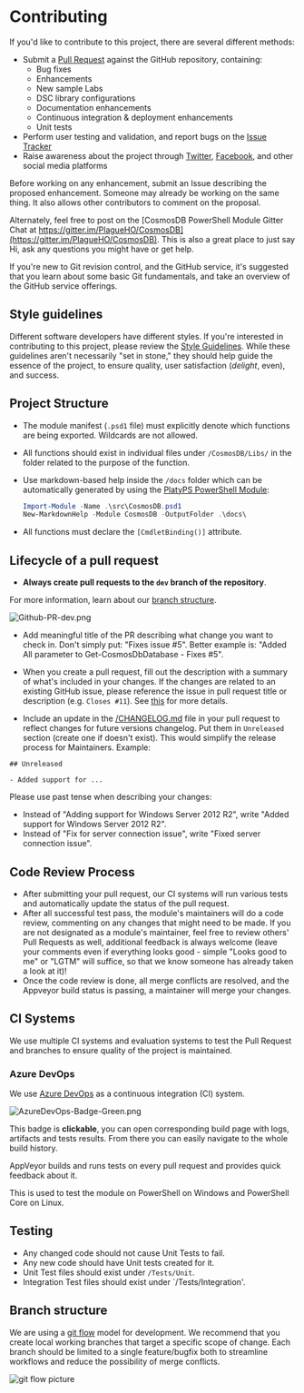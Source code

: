 # Contributing

If you'd like to contribute to this project, there are several different methods:

- Submit a [Pull Request](https://www.github.com/PlagueHO/CosmosDB/pulls) against the GitHub repository, containing:
  - Bug fixes
  - Enhancements
  - New sample Labs
  - DSC library configurations
  - Documentation enhancements
  - Continuous integration & deployment enhancements
  - Unit tests
- Perform user testing and validation, and report bugs on the [Issue Tracker](https://www.github.com/PlagueHO/CosmosDB/issues)
- Raise awareness about the project through [Twitter](https://twitter.com/#PowerShell), [Facebook](https://facebook.com), and other social media platforms

Before working on any enhancement, submit an Issue describing the proposed enhancement. Someone may already be working on the same thing. It also allows other contributors to comment on the proposal.

Alternately, feel free to post on the [CosmosDB PowerShell Module Gitter Chat at https://gitter.im/PlagueHO/CosmosDB](https://gitter.im/PlagueHO/CosmosDB). This is also a great place to just say Hi, ask any questions you might have or get help.

If you're new to Git revision control, and the GitHub service, it's suggested that you learn about some basic Git fundamentals, and take an overview of the GitHub service offerings.

## Style guidelines

Different software developers have different styles. If you're interested in
contributing to this project, please review the [Style Guidelines](/STYLEGUIDELINES.md).
While these guidelines aren't necessarily "set in stone," they should help guide
the essence of the project, to ensure quality, user satisfaction (*delight*, even),
and success.

## Project Structure

- The module manifest (`.psd1` file) must explicitly denote which functions are
  being exported. Wildcards are not allowed.
- All functions should exist in individual files under `/CosmosDB/Libs/` in the
  folder related to the purpose of the function.
- Use markdown-based help inside the `/docs` folder which can be automatically generated
  by using the [PlatyPS PowerShell Module](https://github.com/PowerShell/platyPS):

  ```powershell
  Import-Module -Name .\src\CosmosDB.psd1
  New-MarkdownHelp -Module CosmosDB -OutputFolder .\docs\
  ```

- All functions must declare the `[CmdletBinding()]` attribute.

## Lifecycle of a pull request

- **Always create pull requests to the `dev` branch of the repository**.

For more information, learn about our [branch structure](#branch-structure).

![Github-PR-dev.png](Images/Github-PR-dev.png)

- Add meaningful title of the PR describing what change you want to check in. Don't simply put: "Fixes issue #5".
  Better example is: "Added All parameter to Get-CosmosDbDatabase - Fixes #5".

- When you create a pull request, fill out the description with a summary of what's included in your changes.
  If the changes are related to an existing GitHub issue, please reference the issue in pull request title or description (e.g. ```Closes #11```). See [this](https://help.github.com/articles/closing-issues-via-commit-messages/) for more details.

- Include an update in the [/CHANGELOG.md](/CHANGELOG.md) file in your pull request to reflect changes for future versions changelog. Put them in `Unreleased` section (create one if doesn't exist). This would simplify the release process for Maintainers. Example:

```text
## Unreleased

- Added support for ...
```

Please use past tense when describing your changes:

- Instead of "Adding support for Windows Server 2012 R2", write "Added support for Windows Server 2012 R2".
- Instead of "Fix for server connection issue", write "Fixed server connection issue".

## Code Review Process

- After submitting your pull request, our CI systems will run various tests
  and automatically update the status of the pull request.
- After all successful test pass, the module's maintainers will do a code review,
  commenting on any changes that might need to be made. If you are not designated
  as a module's maintainer, feel free to review others' Pull Requests as well,
  additional feedback is always welcome (leave your comments even if everything looks
  good - simple "Looks good to me" or "LGTM" will suffice, so that we know someone
  has already taken a look at it)!
- Once the code review is done, all merge conflicts are resolved, and the Appveyor
  build status is passing, a maintainer will merge your changes.

## CI Systems

We use multiple CI systems and evaluation systems to test the Pull Request and
branches to ensure quality of the project is maintained.

### Azure DevOps

We use [Azure DevOps](http://dev.azure.com/) as a continuous integration (CI) system.

![AzureDevOps-Badge-Green.png](Images/AzureDevOps-Badge-Green.png)

This badge is **clickable**, you can open corresponding build page with logs, artifacts
and tests results.
From there you can easily navigate to the whole build history.

AppVeyor builds and runs tests on every pull request and provides quick feedback
about it.

This is used to test the module on PowerShell on Windows and PowerShell Core on Linux.

## Testing

- Any changed code should not cause Unit Tests to fail.
- Any new code should have Unit tests created for it.
- Unit Test files should exist under `/Tests/Unit`.
- Integration Test files should exist under `/Tests/Integration'.

## Branch structure

We are using a [git flow](http://nvie.com/posts/a-successful-git-branching-model/) model
for development.
We recommend that you create local working branches that target a specific scope of change.
Each branch should be limited to a single feature/bugfix both to streamline workflows
and reduce the possibility of merge conflicts.

![git flow picture](http://nvie.com/img/git-model@2x.png)
